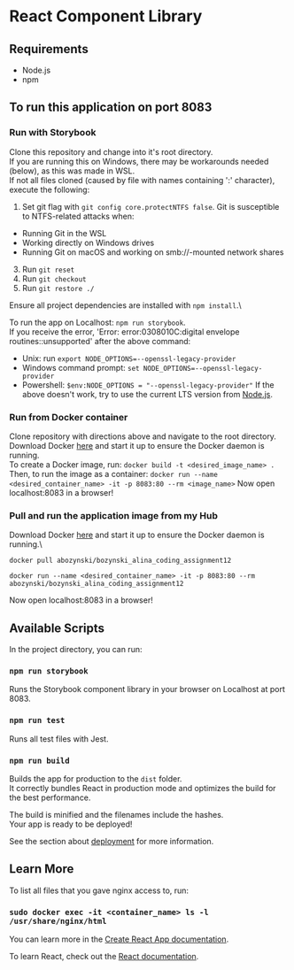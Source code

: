 # React Component Library
## Requirements
* Node.js
* npm

## To run this application on port 8083
### Run with Storybook
Clone this repository and change into it's root directory.\
If you are running this on Windows, there may be workarounds needed (below), as this was made in WSL.\
If not all files cloned (caused by file with names containing ':' character), execute the following:
1. Set git flag with `git config core.protectNTFS false`.
Git is susceptible to NTFS-related attacks when:
* Running Git in the WSL
* Working directly on Windows drives
* Running Git on macOS and working on smb://-mounted network shares
3. Run `git reset`
4. Run `git checkout`
5. Run `git restore ./`

Ensure all project dependencies are installed with `npm install`.\

To run the app on Localhost: `npm run storybook`.\
If you receive the error, 'Error: error:0308010C:digital envelope routines::unsupported' after the above command:
* Unix: run `export NODE_OPTIONS=--openssl-legacy-provider`
* Windows command prompt: `set NODE_OPTIONS=--openssl-legacy-provider`
* Powershell: `$env:NODE_OPTIONS = "--openssl-legacy-provider"`
If the above doesn't work, try to use the current LTS version from [Node.js](https://nodejs.org/en/download/releases).

### Run from Docker container 
Clone repository with directions above and navigate to the root directory.\
Download Docker [here](https://www.docker.com/) and start it up to ensure the Docker daemon is running.\
To create a Docker image, run: `docker build -t <desired_image_name> .`
Then, to run the image as a container: `docker run --name <desired_container_name> -it -p 8083:80 --rm <image_name>`
Now open localhost:8083 in a browser!

### Pull and run the application image from my Hub
Download Docker [here](https://www.docker.com/) and start it up to ensure the Docker daemon is running.\
```
docker pull abozynski/bozynski_alina_coding_assignment12
```
```
docker run --name <desired_container_name> -it -p 8083:80 --rm abozynski/bozynski_alina_coding_assignment12
```
Now open localhost:8083 in a browser!

## Available Scripts

In the project directory, you can run:

### `npm run storybook`

Runs the Storybook component library in your browser on Localhost at port 8083.

### `npm run test`

Runs all test files with Jest.

### `npm run build`

Builds the app for production to the `dist` folder.\
It correctly bundles React in production mode and optimizes the build for the best performance.

The build is minified and the filenames include the hashes.\
Your app is ready to be deployed!

See the section about [deployment](https://facebook.github.io/create-react-app/docs/deployment) for more information.

## Learn More

To list all files that you gave nginx access to, run:
### `sudo docker exec -it <container_name> ls -l /usr/share/nginx/html`

You can learn more in the [Create React App documentation](https://facebook.github.io/create-react-app/docs/getting-started).

To learn React, check out the [React documentation](https://reactjs.org/).
